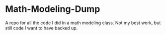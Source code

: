 # Math-Modeling-Dump
A repo for all the code I did in a math modeling class. Not my best work, but still code I want to have backed up.
